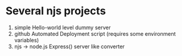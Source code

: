 Several njs projects
======

1. simple Hello-world level dummy server
2. github Automated Deployment script (requires some environment variables)
3. njs -> node.js Express() server like converter

